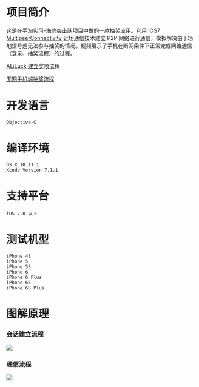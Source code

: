 # 项目简介
这是在手淘实习-[海豹突击队](http://news.laiwang.com/message/news_view.htm?pub_uid=4503417&msg_id=105239620&index=0)项目中做的一款抽奖应用。利用 iOS7 [MultipeerConnectivity](https://developer.apple.com/documentation/multipeerconnectivity?changes=_3) 近场通信技术建立 P2P 网络进行通信，模拟解决由于场地信号差无法参与抽奖的情况。视频展示了手机在断网条件下正常完成网络通信（登录、抽奖流程）的过程。 

[ALiLuck 建立奖项流程](https://v.youku.com/v_show/id_XMzY3NzcxOTU2OA==.html?spm=a2h3j.8428770.3416059.1)

[无网手机端抽奖流程](https://v.youku.com/v_show/id_XMzY3NjY2OTk4NA==.html?spm=a2h3j.8428770.3416059.1)
# 开发语言
    Objective-C
# 编译环境
    OS X 10.11.1
    Xcode-Version 7.1.1
# 支持平台
	iOS 7.0 以上
# 测试机型
	iPhone 4S
	iPhone 5
	iPhone 5S
	iPhone 6
	iPhone 6 Plus
	iPhone 6S
	iPhone 6S Plus
# 图解原理
### 会话建立流程
![](http://seuzl.qiniudn.com/md/1529565683900.png)
### 通信流程
![](http://seuzl.qiniudn.com/md/1529565826390.png)

